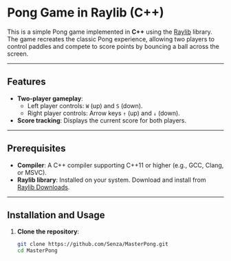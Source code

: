 # Pong Game in Raylib (C++)

This is a simple Pong game implemented in **C++** using the [Raylib](https://www.raylib.com/) library. The game recreates the classic Pong experience, allowing two players to control paddles and compete to score points by bouncing a ball across the screen.

---

## Features

- **Two-player gameplay**:
  - Left player controls: `W` (up) and `S` (down).
  - Right player controls: Arrow keys `↑` (up) and `↓` (down).
- **Score tracking**: Displays the current score for both players.

---

## Prerequisites

- **Compiler**: A C++ compiler supporting C++11 or higher (e.g., GCC, Clang, or MSVC).
- **Raylib library**: Installed on your system. Download and install from [Raylib Downloads](https://www.raylib.com/download.html).

---

## Installation and Usage

1. **Clone the repository**:
   ```bash
   git clone https://github.com/Senza/MasterPong.git
   cd MasterPong
